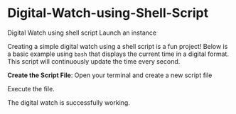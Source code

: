 # Digital-Watch-using-Shell-Script
Digital Watch using shell script
Launch an instance 

Creating a simple digital watch using a shell script is a fun project! Below is a basic example using `bash` that displays the current time in a digital format. This script will continuously update the time every second.

**Create the Script File**:
Open your terminal and create a new script file

Execute the file.

The digital watch is successfully working.
